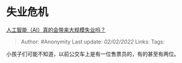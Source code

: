 # 失业危机
[人工智能（AI）真的会带来大规模失业吗？](https://www.zhihu.com/question/363804778/answer/957574469)

> Author: #Anonymity 
> Last update: *02/02/2022* 
> Links:
> Tags: 

小孩子们可能不知道，以前公交车上是有一位售票员的，有的甚至有两位。